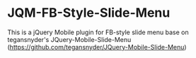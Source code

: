 JQM-FB-Style-Slide-Menu
=======================

This is a jQuery Mobile plugin for FB-style slide menu base on tegansnyder's JQuery-Mobile-Slide-Menu (https://github.com/tegansnyder/JQuery-Mobile-Slide-Menu)